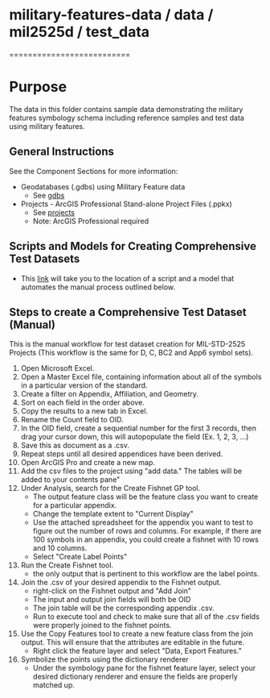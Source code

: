 # military-features-data / data / mil2525d / test_data
==========================

# Purpose 

The data in this folder contains sample data demonstrating the military features symbology schema including reference samples and test data using military features.

## General Instructions 

See the Component Sections for more information:

* Geodatabases (.gdbs) using Military Feature data
	* See [gdbs](./gdbs)
* Projects - ArcGIS Professional Stand-alone Project Files (.ppkx)
	* See [projects](./projects)
	* Note: ArcGIS Professional required

## Scripts and Models for Creating Comprehensive Test Datasets

* This [link](../../mil2525c_b2) will take you to the location of a script and a model that automates the manual process outlined below. 

## Steps to create a Comprehensive Test Dataset (Manual)

This is the manual workflow for test dataset creation for MIL-STD-2525 Projects (This workflow is the same for D, C, BC2 and App6 symbol sets).

1. Open Microsoft Excel.
2. Open a Master Excel file, containing information about all of the symbols in a particular version of the standard.
3. Create a filter on Appendix, Affiliation, and Geometry.
4. Sort on each field in the order above.
5. Copy the results to a new tab in Excel.
6. Rename the Count field to OID.
7. In the OID field, create a sequential number for the first 3 records, then drag your cursor down, this will autopopulate the field (Ex. 1, 2, 3, ...)
8. Save this as document as a .csv.
9. Repeat steps until all desired appendices have been derived.
10. Open ArcGIS Pro and create a new map.
11. Add the csv files to the project using "add data." The tables will be added to your contents pane"
12. Under Analysis, search for the Create Fishnet GP tool. 
	* The output feature class will be the feature class you want to create for a particular appendix.
	* Change the template extent to "Current Display"
	* Use the attached spreadsheet for the appendix you want to test to figure out the number of rows and columns.
		For example, if there are 100 symbols in an appendix, you could create a fishnet with 10 rows and 10 columns. 
	* Select "Create Label Points"
13. Run the Create Fishnet tool.
	* the only output that is pertinent to this workflow are the label points.
14. Join the .csv of your desired appendix to the Fishnet output.
	* right-click on the Fishnet output and "Add Join"
	* The input and output join fields will both be OID
	* The join table will be the corresponding appendix .csv.
	* Run to execute tool and check to make sure that all of the .csv fields were properly joined to the fishnet points.
15. Use the Copy Features tool to create a new feature class from the join output. This will ensure that the attributes are editable in the future. 
	* Right click the feature layer and select "Data, Export Features."
16. Symbolize the points using the dictionary renderer
	* Under the symbology pane for the fishnet feature layer, select your desired dictionary renderer and ensure the fields are properly matched up.


